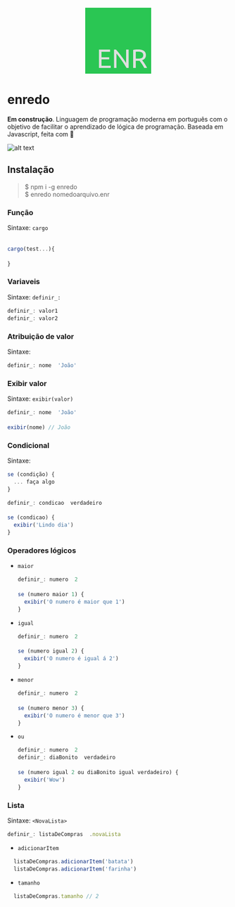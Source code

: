 <p align="center">
  <img src="enr.png" />
</p>

# enredo

**Em construção**. Linguagem de programação moderna em português com o objetivo de facilitar o aprendizado de lógica de programação. Baseada em Javascript, feita com 💚

![alt text](https://biscoitofino.com.br/wp-content/uploads/2015/10/Capa-DVD-Martinho-da-Vila-Enredo.jpg "Logo Title Text 1")

## Instalação
>$ npm i -g enredo  
>$ enredo nomedoarquivo.enr  

### Função
Sintaxe: `cargo`  
```javascript

cargo(test...){

}
```


### Variaveis
Sintaxe: `definir_:`  
```javascript
definir_: valor1
definir_: valor2
```

### Atribuição de valor
Sintaxe: ` `  
```javascript
definir_: nome  'João'
```
### Exibir valor
Sintaxe: `exibir(valor)`  
```javascript
definir_: nome  'João'

exibir(nome) // João
```

### Condicional
Sintaxe: 
```javascript
se (condição) {
  ... faça algo
}
```
```javascript
definir_: condicao  verdadeiro

se (condicao) {
  exibir('Lindo dia')
}
```

### Operadores lógicos
* `maior`

  ```javascript
  definir_: numero  2
  
  se (numero maior 1) {
    exibir('O numero é maior que 1')
  }
  ```
* `igual`

  ```javascript
  definir_: numero  2
  
  se (numero igual 2) {
    exibir('O numero é igual á 2')
  }
  ```
* `menor`

  ```javascript
  definir_: numero  2
  
  se (numero menor 3) {
    exibir('O numero é menor que 3')
  }
  ```
* `ou`

  ```javascript
  definir_: numero  2
  definir_: diaBonito  verdadeiro

  se (numero igual 2 ou diaBonito igual verdadeiro) {
    exibir('Wow')
  }
  ```

### Lista
Sintaxe: `<NovaLista>`  
```javascript
definir_: listaDeCompras  .novaLista
```
  * `adicionarItem`
  ```javascript
    listaDeCompras.adicionarItem('batata')
    listaDeCompras.adicionarItem('farinha')
  ```
  * `tamanho`
  ```javascript
    listaDeCompras.tamanho // 2
  ```
